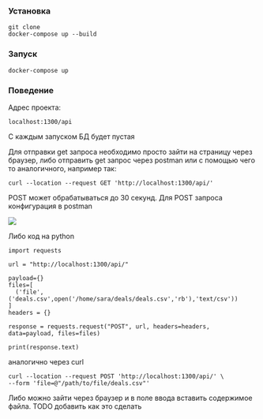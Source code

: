 ### Установка

    git clone 
    docker-compose up --build
  
### Запуск

    docker-compose up

### Поведение

Адрес проекта:

    localhost:1300/api

С каждым запуском БД будет пустая

Для отправки get запроса необходимо просто зайти на страницу через браузер, либо
отправить get запрос через postman или с помощью чего то аналогичного, например так:

    curl --location --request GET 'http://localhost:1300/api/'

POST может обрабатываться до 30 секунд. Для POST запроса конфигурация в postman

![](docs/post_screen.png)

Либо код на python

    import requests
    
    url = "http://localhost:1300/api/"
    
    payload={}
    files=[
      ('file',('deals.csv',open('/home/sara/deals/deals.csv','rb'),'text/csv'))
    ]
    headers = {}
    
    response = requests.request("POST", url, headers=headers, data=payload, files=files)
    
    print(response.text)

аналогично через curl

    curl --location --request POST 'http://localhost:1300/api/' \
    --form 'file=@"/path/to/file/deals.csv"'
    
Либо можно зайти через браузер и в поле ввода вставить содержимое файла.
TODO добавить как это сделать